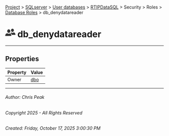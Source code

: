 #### 

[Project](../../../../../../index.md) > [SQLserver](../../../../../index.md) > [User databases](../../../../index.md) > [RTIPDataSQL](../../../index.md) > Security > Roles > [Database Roles](Database_Roles.md) > db_denydatareader

# ![Database Roles](../../../../../../Images/Role_Database32.png) db_denydatareader

---

## <a name="#properties"></a>Properties

| Property | Value |
|---|---|
| Owner | [dbo](../../Users/_dbo.md) |


---

###### Author:  Chris Peak

###### Copyright 2025 - All Rights Reserved

###### Created: Friday, October 17, 2025 3:00:30 PM

